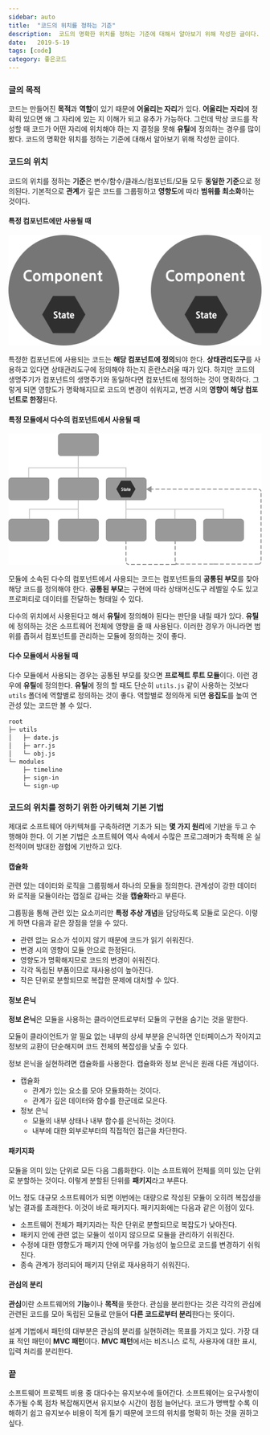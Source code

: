 ```yaml
---
sidebar: auto
title:  "코드의 위치를 정하는 기준"
description:  코드의 명확한 위치를 정하는 기준에 대해서 알아보기 위해 작성한 글이다.
date:   2019-5-19
tags: [code]
category: 좋은코드
---
```

### 글의 목적
코드는 만들어진 **목적**과 **역할**이 있기 때문에 **어울리는 자리**가 있다.
**어울리는 자리**에 정확히 있으면 왜 그 자리에 있는 지 이해가 되고 유추가 가능하다.
그런데 막상 코드를 작성할 때 코드가 어떤 자리에 위치해야 하는 지 결정을 못해
**유틸**에 정의하는 경우를 많이 봤다.
코드의 명확한 위치를 정하는 기준에 대해서 알아보기 위해 작성한 글이다.

### 코드의 위치
코드의 위치를 정하는 **기준**은 변수/함수/클래스/컴포넌트/모듈 모두 **동일한 기준**으로 정의된다.
기본적으로 **관계**가 깊은 코드를 그룹핑하고 **영향도**에 따라 **범위를 최소화**하는 것이다.

#### 특정 컴포넌트에만 사용될 때
![](../img/code-position/single.png)

특정한 컴포넌트에 사용되는 코드는 **해당 컴포넌트에 정의**되야 한다.
**상태관리도구**를 사용하고 있다면 상태관리도구에 정의해야 하는지 혼란스러울 때가 있다.
하지만 코드의 생명주기가 컴포넌트의 생명주기와 동일하다면 컴포넌트에 정의하는 것이 명확하다.
그렇게 되면 영향도가 명확해지므로 코드의 변경이 쉬워지고, 변경 시의 **영향이 해당 컴포넌트로 한정**된다.

#### 특정 모듈에서 다수의 컴포넌트에서 사용될 때
![](../img/code-position/multi.png)

모듈에 소속된 다수의 컴포넌트에서 사용되는 코드는 컴포넌트들의 **공통된 부모**를 찾아 해당 코드를 정의해야 한다.
**공통된 부모**는 구현에 따라 상태머신도구 레벨일 수도 있고 프로퍼티로 데이터를 전달하는 형태일 수 있다.

다수의 위치에서 사용된다고 해서 **유틸**에 정의해야 된다는 판단을 내릴 때가 있다.
**유틸**에 정의하는 것은 소프트웨어 전체에 영향을 줄 때 사용된다.
이러한 경우가 아니라면 범위를 좁혀서 컴포넌트를 관리하는 모듈에 정의하는 것이 좋다.

#### 다수 모듈에서 사용될 때
다수 모듈에서 사용되는 경우는 공통된 부모를 찾으면 **프로젝트 루트 모듈**이다.
이런 경우에 **유틸**에 정의한다. **유틸**에 정의 할 때도 단순히 `utils.js` 같이 사용하는 것보다 `utils` 폴더에 역할별로 정의하는 것이 좋다. 역할별로 정의하게 되면 **응집도**를 높여 연관성 있는 코드만 볼 수 있다.

```
root
├─ utils
│   ├─ date.js
│   ├─ arr.js
│   └─ obj.js
└─ modules
    ├─ timeline
    ├─ sign-in
    └─ sign-up
```

### 코드의 위치를 정하기 위한 아키텍쳐 기본 기법
제대로 소프트웨어 아키텍쳐를 구축하려면 기초가 되는 **몇 가지 원리**에 기반을 두고 수행해야 한다. 이 기본 기법은 소프트웨어 역사 속에서 수많은 프로그래머가 축적해 온 실천적이며 방대한 경험에 기반하고 있다.

#### 캡슐화
관련 있는 데이터와 로직을 그룹핑해서 하나의 모듈을 정의한다. 관계성이 강한 데이터와 로직을 모듈이라는 껍질로 감싸는 것을 **캡슐화**라고 부른다.

그룹핑을 통해 관련 있는 요소끼리만 **특정 추상 개념**을 담당하도록 모듈로 모은다. 이렇게 하면 다음과 같은 장점을 얻을 수 있다.
- 관련 없는 요소가 섞이지 않기 때문에 코드가 읽기 쉬워진다.
- 변경 시의 영향이 모듈 안으로 한정된다.
- 영향도가 명확해지므로 코드의 변경이 쉬워진다.
- 각각 독립된 부품이므로 재사용성이 높아진다.
- 작은 단위로 분할되므로 복잡한 문제에 대처할 수 있다.

#### 정보 은닉
**정보 은닉**은 모듈을 사용하는 클라이언트로부터 모듈의 구현을 숨기는 것을 말한다.

모듈이 클라이언트가 알 필요 없는 내부의 상세 부분을 은닉하면 인터페이스가 작아지고 정보의 교환이 단순해지며 코드 전체의 복잡성을 낮출 수 있다.

정보 은닉을 실현하려면 캡슐화를 사용한다. 캡슐화와 정보 은닉은 원래 다른 개념이다.
- 캡슐화
  - 관계가 있는 요소를 모아 모듈화하는 것이다.
  - 관계가 깊은 데이터와 함수를 한군데로 모은다.
- 정보 은닉
  - 모듈의 내부 상태나 내부 함수를 은닉하는 것이다.
  - 내부에 대한 외부로부터의 직접적인 접근을 차단한다.

#### 패키지화
모듈을 의미 있는 단위로 모든 다음 그룹화한다. 이는 소프트웨어 전체를 의미 있는 단위로 분할하는 것이다. 이렇게 분할된 단위를 **패키지**라고 부른다.

어느 정도 대규모 소프트웨어가 되면 이번에는 대량으로 작성된 모듈이 오히려 복잡성을 낳는 결과를 초래한다.
이것이 바로 패키지다. 패키지화에는 다음과 같은 이점이 있다.
- 소프트웨어 전체가 패키지라는 작은 단위로 분할되므로 복잡도가 낮아진다.
- 패키지 안에 관련 없는 모듈이 섞이지 않으므로 모듈을 관리하기 쉬워진다.
- 수정에 대한 영향도가 패키지 안에 머무를 가능성이 높으므로 코드를 변경하기 쉬워진다.
- 종속 관계가 정리되어 패키지 단위로 재사용하기 쉬워진다.

#### 관심의 분리
**관심**이란 소프트웨어의 **기능**이나 **목적**을 뜻한다. 관심을 분리한다는 것은 각각의 관심에 관련된 코드를 모아 독립된 모듈로 만들어 **다른 코드로부터 분리**한다는 뜻이다.

설계 기법에서 패턴의 대부분은 관심의 분리를 실현하려는 목표를 가지고 있다. 가장 대표 적인 패턴이 **MVC 패턴**이다.
**MVC 패턴**에서는 비즈니스 로직, 사용자에 대한 표시, 입력 처리를 분리한다.

### 끝
소프트웨어 프로젝트 비용 중 대다수는 유지보수에 들어간다.
소프트웨어는 요구사항이 추가될 수록 점차 복잡해지면서 유지보수 시간이 점점 늘어난다.
코드가 명백할 수록 이해하기 쉽고 유지보수 비용이 적게 들기 때문에
코드의 위치를 명확히 하는 것을 권하고 싶다.
